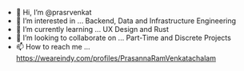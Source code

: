 - 👋 Hi, I’m @prasrvenkat
- 👀 I’m interested in ... Backend, Data and Infrastructure Engineering
- 🌱 I’m currently learning ... UX Design and Rust
- 💞️ I’m looking to collaborate on ... Part-Time and Discrete Projects
- 📫 How to reach me ... https://weareindy.com/profiles/PrasannaRamVenkatachalam

<!---
prasrvenkat/prasrvenkat is a ✨ special ✨ repository because its `README.md` (this file) appears on your GitHub profile.
You can click the Preview link to take a look at your changes.
--->

